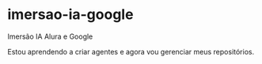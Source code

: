 # imersao-ia-google
Imersão IA Alura e Google

Estou aprendendo a criar agentes e agora vou gerenciar meus repositórios.